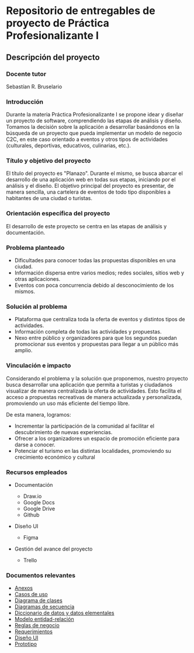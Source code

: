 # Repositorio de entregables de proyecto de Práctica Profesionalizante I

## Descripción del proyecto

### Docente tutor

Sebastían R. Bruselario

### Introducción

Durante la materia Práctica Profesionalizante I se propone idear y diseñar un proyecto de software, comprendiendo las etapas de análisis y diseño. Tomamos la decisión sobre la aplicación a desarrollar basándonos en la búsqueda de un proyecto que pueda implementar un modelo de negocio C2C, en este caso orientado a eventos y otros tipos de actividades (culturales, deportivas, educativos, culinarias, etc.).

### Título y objetivo del proyecto

El título del proyecto es "Planazo". Durante el mismo, se busca abarcar el desarrollo de una aplicación web en todas sus etapas, iniciando por el análisis y el diseño. El objetivo principal del proyecto es presentar, de manera sencilla, una cartelera de eventos de todo tipo disponibles a habitantes de una ciudad o turistas.

### Orientación específica del proyecto

El desarrollo de este proyecto se centra en las etapas de análisis y documentación.

### Problema planteado

-   Dificultades para conocer todas las propuestas disponibles en una ciudad.
-   Información dispersa entre varios medios; redes sociales, sitios web y otras aplicaciones.
-   Eventos con poca concurrencia debido al desconocimiento de los mismos.

### Solución al problema

-   Plataforma que centraliza toda la oferta de eventos y distintos tipos de actividades.
-   Información completa de todas las actividades y propuestas.
-   Nexo entre público y organizadores para que los segundos puedan promocionar sus eventos y propuestas para llegar a un público más amplio.

### Vinculación e impacto

Considerando el problema y la solución que proponemos, nuestro proyecto busca desarrollar una aplicación que permita a turistas y ciudadanos visualizar de manera centralizada la oferta de actividades. Esto facilita el acceso a propuestas recreativas de manera actualizada y personalizada, promoviendo un uso más eficiente del tiempo libre.

De esta manera, logramos:

-   Incrementar la participación de la comunidad al facilitar el descubrimiento de nuevas experiencias.
-   Ofrecer a los organizadores un espacio de promoción eficiente para darse a conocer.
-   Potenciar el turismo en las distintas localidades, promoviendo su crecimiento económico y cultural

### Recursos empleados

-   Documentación

    -   Draw.io
    -   Google Docs
    -   Google Drive
    -   Github

-   Diseño UI

    -   Figma

-   Gestión del avance del proyecto

    -   Trello

### Documentos relevantes

-   [Anexos](https://github.com/aleegz/pp1-2024/tree/main/Anexos_Practicas_Profesionalizantes)
-   [Casos de uso](https://github.com/aleegz/pp1-2024/tree/main/Documentacion/Casos_de_uso)
-   [Diagrama de clases](https://github.com/aleegz/pp1-2024/tree/main/Documentacion/Diagrama_de_clase)
-   [Diagramas de secuencia](https://github.com/aleegz/pp1-2024/tree/main/Documentacion/Diagramas_de_secuencia)
-   [Diccionario de datos y datos elementales](https://github.com/aleegz/pp1-2024/tree/main/Documentacion/Diccionario_de_datos_y_elementales)
-   [Modelo entidad-relación](https://github.com/aleegz/pp1-2024/tree/main/Documentacion/Diagrama_entidad_relacion)
-   [Reglas de negocio](https://github.com/aleegz/pp1-2024/tree/main/Documentacion/Reglas_de_negocio)
-   [Requerimientos](https://github.com/aleegz/pp1-2024/tree/main/Documentacion/Requerimientos)
-   [Diseño UI](https://github.com/aleegz/pp1-2024/tree/main/Documentacion/UI)
-   [Prototipo](https://www.figma.com/proto/NwOegWakjWxb9O50HXrfva/Mobile_design?node-id=1-3&node-type=canvas&t=KWdOd0XvtY9V8Zg7-1&scaling=scale-down&content-scaling=fixed&page-id=0%3A1&starting-point-node-id=1%3A3&share=1)

